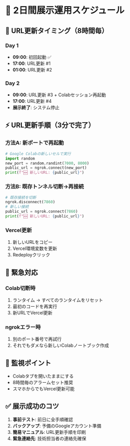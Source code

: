 # 📅 2日間展示運用スケジュール

## 🔄 URL更新タイミング（8時間毎）

### Day 1
- **09:00**: 初回起動 ✅
- **17:00**: URL更新 #1
- **01:00**: URL更新 #2

### Day 2  
- **09:00**: URL更新 #3 + Colabセッション再起動
- **17:00**: URL更新 #4
- **展示終了**: システム停止

## ⚡ URL更新手順（3分で完了）

### 方法A: 新ポートで再起動
```python
# Google Colabの新しいセルで実行
import random
new_port = random.randint(7000, 8000)
public_url = ngrok.connect(new_port)
print(f"🆕 新しいURL: {public_url}")
```

### 方法B: 既存トンネル切断→再接続
```python
# 既存接続を切断
ngrok.disconnect(7860)
# 新しい接続
public_url = ngrok.connect(7860)
print(f"🆕 新しいURL: {public_url}")
```

### Vercel更新
1. 新しいURLをコピー
2. Vercel環境変数を更新
3. Redeployクリック

## 🚨 緊急対応

### Colab切断時
1. ランタイム → すべてのランタイムをリセット
2. 最初のコードを再実行
3. 新URLでVercel更新

### ngrokエラー時
1. 別のポート番号で再試行
2. それでもダメなら新しいColabノートブック作成

## 📱 監視ポイント
- Colabタブを開いたままにする
- 8時間毎のアラームセット推奨
- スマホからでもVercel更新可能

## ✅ 展示成功のコツ
1. **事前テスト**: 前日に全手順確認
2. **バックアップ**: 予備のGoogleアカウント準備
3. **簡易マニュアル**: URL更新手順を印刷
4. **緊急連絡先**: 技術担当者の連絡先確保